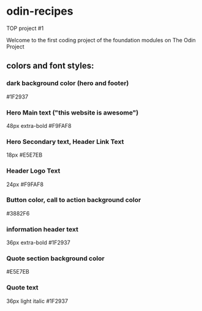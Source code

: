 # odin-recipes
TOP project #1

Welcome to the first coding project of the foundation modules on The Odin Project

## colors and font styles:

### dark background color (hero and footer)
#1F2937

### Hero Main text ("this website is awesome")
48px extra-bold #F9FAF8

### Hero Secondary text, Header Link Text
18px #E5E7EB

### Header Logo Text
24px #F9FAF8

### Button color, call to action background color
#3882F6

### information header text
36px extra-bold #1F2937

### Quote section background color
#E5E7EB

### Quote text
36px light italic #1F2937
